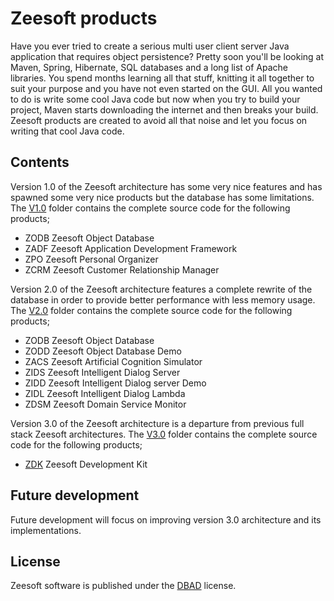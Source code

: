 Zeesoft products
================
Have you ever tried to create a serious multi user client server Java application that requires object persistence?
Pretty soon you'll be looking at Maven, Spring, Hibernate, SQL databases and a long list of Apache libraries.
You spend months learning all that stuff, knitting it all together to suit your purpose and you have not even started on the GUI.
All you wanted to do is write some cool Java code but now when you try to build your project, 
Maven starts downloading the internet and then breaks your build.
Zeesoft products are created to avoid all that noise and let you focus on writing that cool Java code.
 
Contents
--------
Version 1.0 of the Zeesoft architecture has some very nice features and has spawned some very nice products but the database has some limitations.
The <a href="https://github.com/DyzLecticus/Zeesoft/tree/master/V1.0">V1.0</a> folder contains the complete source code for the following products;
  * ZODB Zeesoft Object Database
  * ZADF Zeesoft Application Development Framework
  * ZPO	 Zeesoft Personal Organizer
  * ZCRM Zeesoft Customer Relationship Manager
 
Version 2.0 of the Zeesoft architecture features a complete rewrite of the database in order to provide better performance with less memory usage.
The <a href="https://github.com/DyzLecticus/Zeesoft/tree/master/V2.0">V2.0</a> folder contains the complete source code for the following products;
 * ZODB Zeesoft Object Database
 * ZODD Zeesoft Object Database Demo
 * ZACS Zeesoft Artificial Cognition Simulator
 * ZIDS Zeesoft Intelligent Dialog Server
 * ZIDD Zeesoft Intelligent Dialog server Demo
 * ZIDL Zeesoft Intelligent Dialog Lambda
 * ZDSM Zeesoft Domain Service Monitor

Version 3.0 of the Zeesoft architecture is a departure from previous full stack Zeesoft architectures.
The <a href="https://github.com/DyzLecticus/Zeesoft/tree/master/V3.0">V3.0</a> folder contains the complete source code for the following products;
 * [ZDK](https://github.com/DyzLecticus/Zeesoft/blob/master/V3.0/ZDK/) Zeesoft Development Kit
 
Future development
------------------
Future development will focus on improving version 3.0 architecture and its implementations.
  
License
-------
Zeesoft software is published under the <a href="http://www.dbad-license.org/">DBAD</a> license.
